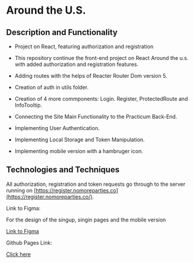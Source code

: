 # Around the U.S.

## Description and Functionality

- Project on React, featuring authorization and registration

- This repository continue the front-end project on React Around the u.s. with added authorization and registration features.

- Adding routes with the helps of Reacter Router Dom version 5.

- Creation of auth in utils folder.

- Creation of 4 more commponents: Login. Register, ProtectedRoute and InfoTooltip.

- Connecting the Site Main Functionality to the Practicum Back-End.

- Implementing User Authentication.

- Implementing Local Storage and Token Manipulation.

- Implementing mobile version with a hambruger icon.

## Technologies and Techniques

All authorization, registration and token requests go through to the server running on [https://register.nomoreparties.co](https://register.nomoreparties.co/).

Link to Figma:

For the design of the singup, singin pages and the mobile version

[Link to Figma](https://www.figma.com/file/yXGGl4EnWYEPzGJU2dSJ1L/Sprint-14%3A-Registration-and-Authorization?node-id=1%3A40)

Github Pages Link:

[Click here](https://rachelidekel.github.io/react-around-auth/)
